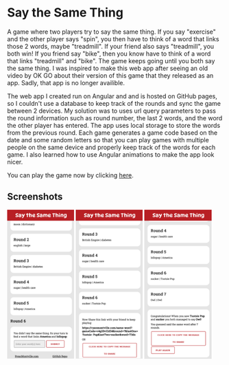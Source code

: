 # Say the Same Thing
A game where two players try to say the same thing. If you say "exercise" and the other player says "spin", you then have to think of a word that links those 2 words, maybe "treadmill". If your friend also says "treadmill", you both win! If you friend say "bike", then you know have to think of a word that links "treadmill" and "bike". The game keeps going until you both say the same thing. I was inspired to make this web app after seeing an old video by OK GO about their version of this game that they released as an app. Sadly, that app is no longer availible.

The web app I created run on Angular and and is hosted on GitHub pages, so I couldn't use a database to keep track of the rounds and sync the game between 2 devices. My solution was to uses url query parameters to pass the round information such as round number, the last 2 words, and the word the other player has entered. The app uses local storage to store the words from the previous round. Each game generates a game code based on the date and some random letters so that you can play games with multiple people on the same device and properly keep track of the words for each game. I also learned how to use Angular animations to make the app look nicer.

You can play the game now by clicking [here](https://ryanmontville.com/same-word/).

## Screenshots
<div>
<img src="https://raw.githubusercontent.com/RyanMontville/same-word/refs/heads/main/screenshots/wrong.png" alt="Entering in a word" title="Entering in a word" style="width: 31%; display: inline-block;"/>
<img src="https://raw.githubusercontent.com/RyanMontville/same-word/refs/heads/main/screenshots/share.png" alt="share screen" title="share screen" style="width: 31%; display: inline-block;"/>
<img src="https://raw.githubusercontent.com/RyanMontville/same-word/refs/heads/main/screenshots/correct.png" alt="Game finished screen" title="Game finished screen" style="width: 31%; display: inline-block;"/>
</div>